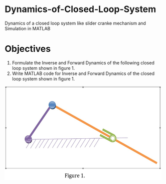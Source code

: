 # Dynamics-of-Closed-Loop-System
Dynamics of a closed loop system like slider cranke mechanism and Simulation in MATLAB
# Objectives
1.	Formulate the Inverse and Forward Dynamics of the following closed loop system shown in figure 1.
2.	Write MATLAB code for Inverse and Forward Dynamics of the closed loop system shown in figure 1.
<img src="figure1.jpg" width="500" height="300">

